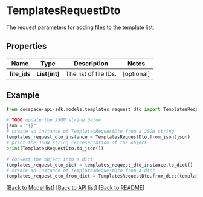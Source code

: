 # TemplatesRequestDto
The request parameters for adding files to the template list.

## Properties

Name | Type | Description | Notes
------------ | ------------- | ------------- | -------------
**file_ids** | **List[int]** | The list of file IDs. | [optional] 

## Example

```python
from docspace-api-sdk.models.templates_request_dto import TemplatesRequestDto

# TODO update the JSON string below
json = "{}"
# create an instance of TemplatesRequestDto from a JSON string
templates_request_dto_instance = TemplatesRequestDto.from_json(json)
# print the JSON string representation of the object
print(TemplatesRequestDto.to_json())

# convert the object into a dict
templates_request_dto_dict = templates_request_dto_instance.to_dict()
# create an instance of TemplatesRequestDto from a dict
templates_request_dto_from_dict = TemplatesRequestDto.from_dict(templates_request_dto_dict)
```
[[Back to Model list]](../README.md#documentation-for-models) [[Back to API list]](../README.md#documentation-for-api-endpoints) [[Back to README]](../README.md)


